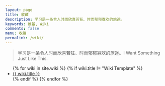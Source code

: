 ```yaml
---
layout: page
title: 收藏
description: 学习是一条令人时而欣喜若狂、时而郁郁寡欢的旅途。
keywords: 维基, Wiki
comments: false
menu: 收藏
permalink: /wiki/
---
```


> 学习是一条令人时而欣喜若狂、时而郁郁寡欢的旅途。I Want Something Just Like This.

<ul class="listing">
{% for wiki in site.wiki %}
{% if wiki.title != "Wiki Template" %}
<li class="listing-item"><a href="{{ wiki.url }}">{{ wiki.title }}</a></li>
{% endif %}
{% endfor %}
</ul>
